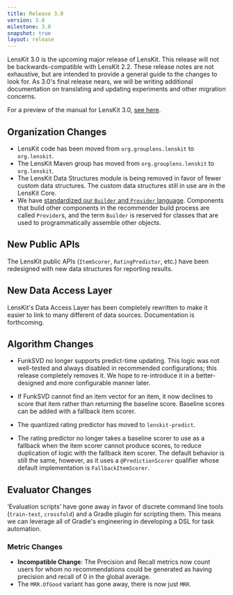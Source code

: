 ```yaml
---
title: Release 3.0
version: 3.0
milestone: 3.0
snapshot: true
layout: release
---
```


LensKit 3.0 is the upcoming major release of LensKit.  This release will not be backwards-compatible with LensKit 2.2.  These release notes are not exhaustive, but are intended to provide a general guide to the changes to look for.  As 3.0's final release nears, we will be writing additional documentation on translating and updating experiments and other migration concerns.

For a preview of the manual for LensKit 3.0, [see here](http://mooc.lenskit.org/documentation/).

## Organization Changes

-   LensKit code has been moved from `org.grouplens.lenskit` to `org.lenskit`.
-   The LensKit Maven group has moved from `org.grouplens.lenskit` to `org.lenskit`.
-   The LensKit Data Structures module is being removed in favor of fewer custom data structures.  The custom data structures still in use are in the LensKit Core.
-   We have [standardized our `Builder` and `Provider` language](https://github.com/lenskit/lenskit/issues/552).  Components that build other components in the recommender build process are called `Provider`s, and the term `Builder` is reserved for classes that are used to programmatically assemble other objects.

## New Public APIs

The LensKit public APIs (`ItemScorer`, `RatingPredictor`, etc.) have been redesigned with new data structures for reporting results.

## New Data Access Layer

LensKit's Data Access Layer has been completely rewritten to make it easier to link to many
different of data sources.  Documentation is forthcoming.

## Algorithm Changes

-   FunkSVD no longer supports predict-time updating. This logic was not well-tested and always disabled in recommended configurations; this release completely removes it.  We hope to re-introduce it in a better-designed and more configurable manner later.

-   If FunkSVD cannot find an item vector for an item, it now declines to score that item rather than returning the baseline score.  Baseline scores can be added with a fallback item scorer.

-   The quantized rating predictor has moved to `lenskit-predict`.

-   The rating predictor no longer takes a baseline scorer to use as a fallback when the item scorer cannot produce scores, to reduce duplication of logic with the fallback item scorer.  The default behavior is still the same, however, as it uses a `@PredictionScorer` qualifier whose default implementation is `FallbackItemScorer`.

## Evaluator Changes

‘Evaluation scripts’ have gone away in favor of discrete command line tools (`train-test`,
`crossfold`) and a Gradle plugin for scripting them.  This means we can leverage all of Gradle's
engineering in developing a DSL for task automation.

### Metric Changes

- **Incompatible Change**: The Precision and Recall metrics now count users for whom no recommendations could be generated as having precision and recall of 0 in the global average.
- The `MRR.OfGood` variant has gone away, there is now just `MRR`.
